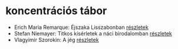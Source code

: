 # koncentrációs tábor

- Erich Maria Remarque: Éjszaka Lisszabonban [részletek](_details/Erich%20Maria%20Remarque.md#id_357)
- Stefan Niemayer: Titkos kísérletek a náci birodalomban [részletek](_details/Stefan%20Niemayer.md#id_806)
- Vlagyimir Szorokin: A jég [részletek](_details/Vlagyimir%20Szorokin.md#id_839)